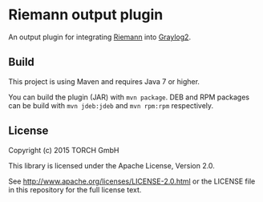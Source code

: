Riemann output plugin
=============================

An output plugin for integrating [Riemann](http://riemann.io) into [Graylog2](http://www.graylog2.org).

## Build

This project is using Maven and requires Java 7 or higher.

You can build the plugin (JAR) with `mvn package`. DEB and RPM packages can be build with `mvn jdeb:jdeb` and `mvn rpm:rpm` respectively.

## License

Copyright (c) 2015 TORCH GmbH

This library is licensed under the Apache License, Version 2.0.

See http://www.apache.org/licenses/LICENSE-2.0.html or the LICENSE file in this repository for the full license text.
